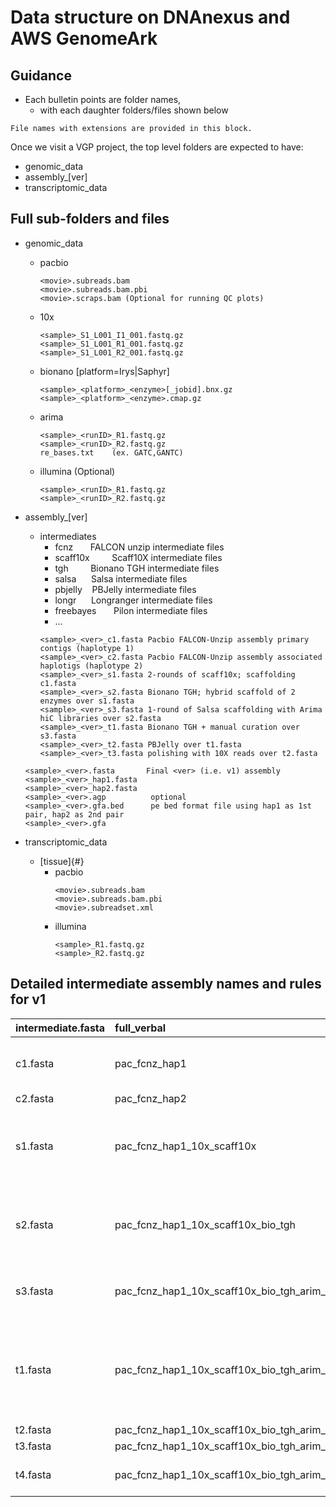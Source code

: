# Data structure on DNAnexus and AWS GenomeArk


## Guidance
* Each bulletin points are folder names,
  * with each daughter folders/files shown below

```
File names with extensions are provided in this block.
```

Once we visit a VGP project, the top level folders are expected to have:
* genomic_data
* assembly_\[ver\]
* transcriptomic_data

## Full sub-folders and files

* genomic_data
  * pacbio
    ```
    <movie>.subreads.bam
    <movie>.subreads.bam.pbi
    <movie>.scraps.bam (Optional for running QC plots)
    ```
  * 10x
    ```
    <sample>_S1_L001_I1_001.fastq.gz
    <sample>_S1_L001_R1_001.fastq.gz
    <sample>_S1_L001_R2_001.fastq.gz
    ```
  * bionano [platform=Irys|Saphyr]
    ```
    <sample>_<platform>_<enzyme>[_jobid].bnx.gz
    <sample>_<platform>_<enzyme>.cmap.gz
    ```
  * arima
    ```
    <sample>_<runID>_R1.fastq.gz
    <sample>_<runID>_R2.fastq.gz
    re_bases.txt	(ex. GATC,GANTC)
    ```
  * illumina (Optional)
    ```
    <sample>_<runID>_R1.fastq.gz
    <sample>_<runID>_R2.fastq.gz
    ```

* assembly_\[ver\]
  * intermediates
    * fcnz   &nbsp;&nbsp;&nbsp;&nbsp;&nbsp; FALCON unzip intermediate files
    * scaff10x	&nbsp;&nbsp;&nbsp;&nbsp;&nbsp;&nbsp;&nbsp; Scaff10X intermediate files
    * tgh &nbsp;&nbsp;&nbsp;&nbsp;&nbsp;&nbsp;&nbsp; Bionano TGH intermediate files
    * salsa &nbsp;&nbsp;&nbsp;&nbsp; Salsa intermediate files
    * pbjelly &nbsp;&nbsp; PBJelly intermediate files
    * longr &nbsp;&nbsp;&nbsp;&nbsp; Longranger intermediate files
    * freebayes &nbsp;&nbsp;&nbsp;&nbsp;&nbsp; Pilon intermediate files
    * ...
    ```
    <sample>_<ver>_c1.fasta	Pacbio FALCON-Unzip assembly primary contigs (haplotype 1)
    <sample>_<ver>_c2.fasta	Pacbio FALCON-Unzip assembly associated haplotigs (haplotype 2)
    <sample>_<ver>_s1.fasta	2-rounds of scaff10x; scaffolding c1.fasta
    <sample>_<ver>_s2.fasta	Bionano TGH; hybrid scaffold of 2 enzymes over s1.fasta
    <sample>_<ver>_s3.fasta	1-round of Salsa scaffolding with Arima hiC libraries over s2.fasta
    <sample>_<ver>_t1.fasta	Bionano TGH + manual curation over s3.fasta
    <sample>_<ver>_t2.fasta	PBJelly over t1.fasta
    <sample>_<ver>_t3.fasta	polishing with 10X reads over t2.fasta
    ```

  ```
  <sample>_<ver>.fasta       Final <ver> (i.e. v1) assembly
  <sample>_<ver>_hap1.fasta
  <sample>_<ver>_hap2.fasta
  <sample>_<ver>.agp          optional
  <sample>_<ver>.gfa.bed      pe bed format file using hap1 as 1st pair, hap2 as 2nd pair
  <sample>_<ver>.gfa
  ```

* transcriptomic_data
  * \[tissue\]{#}
    * pacbio
      ```
      <movie>.subreads.bam
      <movie>.subreads.bam.pbi
      <movie>.subreadset.xml
      ```
    * illumina
      ```
      <sample>_R1.fastq.gz
      <sample>_R2.fastq.gz
      ```

## Detailed intermediate assembly names and rules for v1

| intermediate.fasta	| full_verbal | description |
|:------------- | :---------- | :-----------|
|c1.fasta	| pac_fcnz_hap1	| pac_fcnz_hap#: Pacbio FALCONunzip assembly hap# |
|c2.fasta	|pac_fcnz_hap2	||
|s1.fasta	|pac_fcnz_hap1_10x_scaff10x	|scaff10x: 2-rounds of scaff10x joining pac_fcnz_hap1 and 10x_spnv_hap1
|s2.fasta	|pac_fcnz_hap1_10x_scaff10x_bio_tgh	|tgh: bionano TGH; hybrid scaffold of 2 enzymes. *Make sure to include the NOT_SCAFFOLDED leftovers.*|
|s3.fasta	|pac_fcnz_hap1_10x_scaff10x_bio_tgh_arim_salsa | arim_salsa: 1-round of Salsa scaffolding from Arima hiC libraries |
|t1.fasta	|pac_fcnz_hap1_10x_scaff10x_bio_tgh_arim_salsa_bio_tgh_all	|bio_tgh: bio_tgh with a space of manual curation (cutting off severe scaffolding mistakes), and concatinating the pac_fcnz_hap2.|
|t2.fasta|	pac_fcnz_hap1_10x_scaff10x_bio_tgh_arim_salsa_bio_tgh_all_pbjl|	pbjelly |
|t3.fasta|	pac_fcnz_hap1_10x_scaff10x_bio_tgh_arim_salsa_bio_tgh_all_pbjl_arrow|	arrow |
|t4.fasta	|pac_fcnz_hap1_10x_scaff10x_bio_tgh_arim_salsa_bio_tgh_all_pbjl_arrow_pilon2	|2 rounds of pilon with 10X illumina reads |
